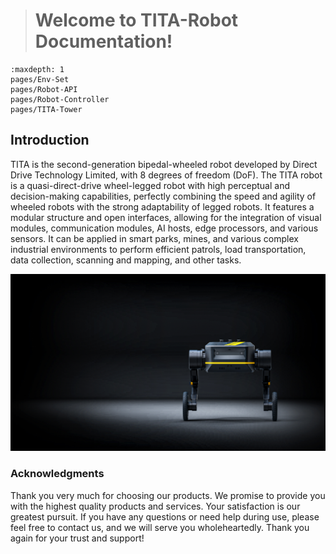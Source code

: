 > # Welcome to TITA-Robot Documentation!

```{toctree}
:maxdepth: 1
pages/Env-Set
pages/Robot-API
pages/Robot-Controller
pages/TITA-Tower
```

## Introduction

TITA is the second-generation bipedal-wheeled robot developed by Direct Drive Technology Limited, with 8 degrees of freedom (DoF). The TITA robot is a quasi-direct-drive wheel-legged robot with high perceptual and decision-making capabilities, perfectly combining the speed and agility of wheeled robots with the strong adaptability of legged robots. It features a modular structure and open interfaces, allowing for the integration of visual modules, communication modules, AI hosts, edge processors, and various sensors. It can be applied in smart parks, mines, and various complex industrial environments to perform efficient patrols, load transportation, data collection, scanning and mapping, and other tasks.

![tita](./_static/tita6.jpg)

### Acknowledgments

Thank you very much for choosing our products. We promise to provide you with the highest quality products and services. Your satisfaction is our greatest pursuit. If you have any questions or need help during use, please feel free to contact us, and we will serve you wholeheartedly. Thank you again for your trust and support!

